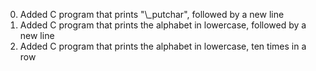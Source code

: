 <ol start="0">
<li>Added C program that prints "\_putchar", followed by a new line</li>
<li>Added C program that prints the alphabet in lowercase, followed by a new line</li>
<li>Added C program that prints the alphabet in lowercase, ten times in a row</li>

</ol>

